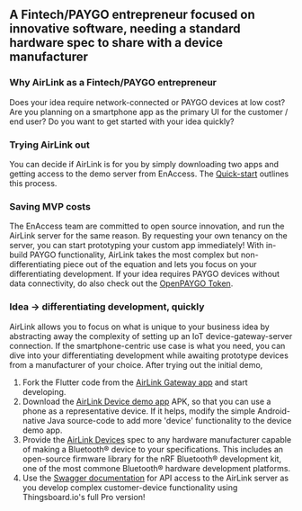 ## A Fintech/PAYGO entrepreneur focused on innovative software, needing a standard hardware spec to share with a device manufacturer

### Why AirLink as a Fintech/PAYGO entrepreneur

Does your idea require network-connected or PAYGO devices at low cost? Are you planning on a smartphone app as the primary UI for the customer / end user? Do you want to get started with your idea quickly?

### Trying AirLink out

You can decide if AirLink is for you by simply downloading two apps and getting access to the demo server from EnAccess. The [Quick-start](Quick-start%20guide.md) outlines this process.

### Saving MVP costs

The EnAccess team are committed to open source innovation, and run the AirLink server for the same reason. By requesting your own tenancy on the server, you can start prototyping your custom app immediately! With in-build PAYGO functionality, AirLink takes the most complex but non-differentiating piece out of the equation and lets you focus on your differentiating development. If your idea requires PAYGO devices without data connectivity, do also check out the [OpenPAYGO Token](https://enaccess.org/materials/openpaygotoken/).

### Idea -> differentiating development, quickly

AirLink allows you to focus on what is unique to your business idea by abstracting away the complexity of setting up an IoT device-gateway-server connection. If the smartphone-centric use case is what you need, you can dive into your differentiating development while awaiting prototype devices from a manufacturer of your choice. After trying out the initial demo,

1. Fork the Flutter code from the [AirLink Gateway app](https://github.com/EnAccess/Airlink-App/tree/main/airlink_flutter) and start developing.
2. Download the [AirLink Device demo app](https://github.com/EnAccess/AirLink-Devices) APK, so that you can use a phone as a representative device. If it helps, modify the simple Android-native Java source-code to add more 'device' functionality to the device demo app.
3. Provide the [AirLink Devices](AirLink%20Devices.md) spec to any hardware manufacturer capable of making a Bluetooth® device to your specifications. This includes an open-source firmware library for the nRF Bluetooth® development kit, one of the most commone Bluetooth® hardware development platforms.
4. Use the [Swagger documentation](https://airlink.enaccess.org/swagger-ui.html) for API access to the AirLink server as you develop complex customer-device functionality using Thingsboard.io's full Pro version!
